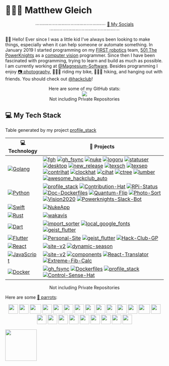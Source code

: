 # 👨🏻‍💻 Matthew Gleich

<p align="center">
    ⋯⋯⋯⋯⋯⋯⋯⋯⋯⋯⋯⋯⋯⋯⋯⋯
    <a href="https://ll.mattglei.ch/">🔗 My Socials</a>
    ⋯⋯⋯⋯⋯⋯⋯⋯⋯⋯⋯⋯⋯⋯⋯⋯
</p>

👋🏼 Hello! Ever since I was a little kid I've always been looking to make things, especially when it can help someone or automate something. In January 2019 I started programming on my [FIRST robotics](https://www.firstinspires.org/robotics/frc) team, [501 The PowerKnights](https://github.com/Team-501-The-PowerKnights) as a [computer vision](https://github.com/Team-501-The-PowerKnights/Vision2020) programmer. Since then I have been fascinated with programming, trying to learn and build as much as possible. I am currently working at [@Magnesium-Software](https://github.com/Magnesium-Software?type=source). Besides programming I enjoy [📷 photography](https://lightroom.adobe.com/shares/71921c41321440ed968321b930b1c7e7), 🚵🏼‍♂️ riding my bike, 🚶🏼‍♂️ hiking, and hanging out with friends. You should check out [@hackclub](https://hackclub.com/)!

<div align="center">
    Here are some of my GitHub stats:
    <br>
    <img src="https://github-readme-stats.vercel.app/api?username=Matt-Gleich&show_icons=true&title_color=37B256&icon_color=37B256&count_private=true&hide_title=true&show_owner=true&hide_border=true&hide=commits,contribs">
    <br>
    Not including Private Repositories
</div>

## 💻 My Tech Stack

Table generated by my project [profile_stack](https://github.com/Matt-Gleich/profile_stack)

<!-- START OF PROFILE STACK, DO NOT REMOVE -->
| 💻 **Technology** | 🚀 **Projects** |
|-|-|
| [![Golang](https://img.shields.io/static/v1?label=&message=Golang&color=7FD6EA&logo=go&logoColor=white)](https://golang.org/) | [![fgh](https://img.shields.io/static/v1?label=&message=fgh&color=000605&logo=github&logoColor=white&labelColor=000605)](https://github.com/Matt-Gleich/fgh) [![gh_fsync](https://img.shields.io/static/v1?label=&message=gh_fsync&color=000605&logo=github&logoColor=white&labelColor=000605)](https://github.com/Matt-Gleich/gh_fsync) [![nuke](https://img.shields.io/static/v1?label=&message=nuke&color=000605&logo=github&logoColor=white&labelColor=000605)](https://github.com/Matt-Gleich/nuke) [![logoru](https://img.shields.io/static/v1?label=&message=logoru&color=000605&logo=github&logoColor=white&labelColor=000605)](https://github.com/Matt-Gleich/logoru) [![statuser](https://img.shields.io/static/v1?label=&message=statuser&color=000605&logo=github&logoColor=white&labelColor=000605)](https://github.com/Matt-Gleich/statuser) [![desktop](https://img.shields.io/static/v1?label=&message=desktop&color=000605&logo=github&logoColor=white&labelColor=000605)](https://github.com/Matt-Gleich/desktop) [![new_release](https://img.shields.io/static/v1?label=&message=new_release&color=000605&logo=github&logoColor=white&labelColor=000605)](https://github.com/Matt-Gleich/new_release) [![texsch](https://img.shields.io/static/v1?label=&message=texsch&color=000605&logo=github&logoColor=white&labelColor=000605)](https://github.com/Matt-Gleich/texsch) [![texsep](https://img.shields.io/static/v1?label=&message=texsep&color=000605&logo=github&logoColor=white&labelColor=000605)](https://github.com/Matt-Gleich/texsep) [![contrihat](https://img.shields.io/static/v1?label=&message=contrihat&color=000605&logo=github&logoColor=white&labelColor=000605)](https://github.com/Matt-Gleich/contrihat) [![clockhat](https://img.shields.io/static/v1?label=&message=clockhat&color=000605&logo=github&logoColor=white&labelColor=000605)](https://github.com/Matt-Gleich/clockhat) [![cihat](https://img.shields.io/static/v1?label=&message=cihat&color=000605&logo=github&logoColor=white&labelColor=000605)](https://github.com/Matt-Gleich/cihat) [![ctree](https://img.shields.io/static/v1?label=&message=ctree&color=000605&logo=github&logoColor=white&labelColor=000605)](https://github.com/Matt-Gleich/ctree) [![lumber](https://img.shields.io/static/v1?label=&message=lumber&color=000605&logo=github&logoColor=white&labelColor=000605)](https://github.com/Matt-Gleich/lumber) [![awesome_hackclub_auto](https://img.shields.io/static/v1?label=&message=awesome_hackclub_auto&color=000605&logo=github&logoColor=white&labelColor=000605)](https://github.com/hackclub/awesome_hackclub_auto) |
| [![Python](https://img.shields.io/static/v1?label=&message=Python&color=3C78A9&logo=python&logoColor=white)](https://www.python.org/) | [![profile_stack](https://img.shields.io/static/v1?label=&message=profile_stack&color=000605&logo=github&logoColor=white&labelColor=000605)](https://github.com/Matt-Gleich/profile_stack) [![Contribution-Hat](https://img.shields.io/static/v1?label=&message=Contribution-Hat&color=000605&logo=github&logoColor=white&labelColor=000605)](https://github.com/Matt-Gleich/Contribution-Hat) [![RPi-Status](https://img.shields.io/static/v1?label=&message=RPi-Status&color=000605&logo=github&logoColor=white&labelColor=000605)](https://github.com/Matt-Gleich/RPi-Status) [![Doc-Dockerfiles](https://img.shields.io/static/v1?label=&message=Doc-Dockerfiles&color=000605&logo=github&logoColor=white&labelColor=000605)](https://github.com/Matt-Gleich/Doc-Dockerfiles) [![Quantum-Flip](https://img.shields.io/static/v1?label=&message=Quantum-Flip&color=000605&logo=github&logoColor=white&labelColor=000605)](https://github.com/Matt-Gleich/Quantum-Flip) [![Photo-Sort](https://img.shields.io/static/v1?label=&message=Photo-Sort&color=000605&logo=github&logoColor=white&labelColor=000605)](https://github.com/Matt-Gleich/Photo-Sort) [![Vision2020](https://img.shields.io/static/v1?label=&message=Vision2020&color=000605&logo=github&logoColor=white&labelColor=000605)](https://github.com/Team-501-The-PowerKnights/Vision2020) [![Powerknights-Slack-Bot](https://img.shields.io/static/v1?label=&message=Powerknights-Slack-Bot&color=000605&logo=github&logoColor=white&labelColor=000605)](https://github.com/Team-501-The-PowerKnights/Powerknights-Slack-Bot) |
| [![Swift](https://img.shields.io/static/v1?label=&message=Swift&color=E45530&logo=swift&logoColor=white)](https://swift.org/) | [![NukeApp](https://img.shields.io/static/v1?label=&message=NukeApp%20%28WIP%29&color=000605&logo=github&logoColor=white&labelColor=000605)](https://github.com/Magnesium-Software/NukeApp) |
| [![Rust](https://img.shields.io/static/v1?label=&message=Rust&color=DEA584&logo=rust&logoColor=white)](https://www.rust-lang.org/) | [![wakavis](https://img.shields.io/static/v1?label=&message=wakavis%20%28WIP%29&color=000605&logo=github&logoColor=white&labelColor=000605)](https://github.com/Matt-Gleich/wakavis) |
| [![Dart](https://img.shields.io/static/v1?label=&message=Dart&color=52C0F2&logo=dart&logoColor=white)](https://dart.dev/) | [![import_sorter](https://img.shields.io/static/v1?label=&message=import_sorter&color=000605&logo=github&logoColor=white&labelColor=000605)](https://github.com/fluttercommunity/import_sorter) [![local_google_fonts](https://img.shields.io/static/v1?label=&message=local_google_fonts&color=000605&logo=github&logoColor=white&labelColor=000605)](https://github.com/Matt-Gleich/local_google_fonts) [![geist_flutter](https://img.shields.io/static/v1?label=&message=geist_flutter&color=000605&logo=github&logoColor=white&labelColor=000605)](https://github.com/banurapp/geist_flutter) |
| [![Flutter](https://img.shields.io/static/v1?label=&message=Flutter&color=52C0F2&logo=flutter&logoColor=white)](https://flutter.dev/) | [![Personal-Site](https://img.shields.io/static/v1?label=&message=Personal-Site&color=000605&logo=github&logoColor=white&labelColor=000605)](https://github.com/Matt-Gleich/Personal-Site) [![geist_flutter](https://img.shields.io/static/v1?label=&message=geist_flutter&color=000605&logo=github&logoColor=white&labelColor=000605)](https://github.com/banurapp/geist_flutter) [![Hack-Club-GP](https://img.shields.io/static/v1?label=&message=Hack-Club-GP%20%28WIP%29&color=000605&logo=github&logoColor=white&labelColor=000605)](https://github.com/Matt-Gleich/Hack-Club-GP) |
| [![React](https://img.shields.io/static/v1?label=&message=React&color=61DAFB&logo=react&logoColor=white)](https://reactjs.org/) | [![site-v2](https://img.shields.io/static/v1?label=&message=site-v2%20%28WIP%29&color=000605&logo=github&logoColor=white&labelColor=000605)](https://github.com/Matt-Gleich/site-v2) [![dynamic-season](https://img.shields.io/static/v1?label=&message=dynamic-season&color=000605&logo=github&logoColor=white&labelColor=000605)](https://github.com/Matt-Gleich/dynamic-season) |
| [![JavaScript](https://img.shields.io/static/v1?label=&message=JavaScript&color=F1E05A&logo=javascript&logoColor=white)](https://github.com/Matt-Gleich?tab=repositories&q=&type=&language=javascript) | [![site-v2](https://img.shields.io/static/v1?label=&message=site-v2%20%28WIP%29&color=000605&logo=github&logoColor=white&labelColor=000605)](https://github.com/Matt-Gleich/site-v2) [![components](https://img.shields.io/static/v1?label=&message=components&color=000605&logo=github&logoColor=white&labelColor=000605)](https://github.com/Matt-Gleich/components) [![React-Translator](https://img.shields.io/static/v1?label=&message=React-Translator&color=000605&logo=github&logoColor=white&labelColor=000605)](https://github.com/Matt-Gleich/React-Translator) [![Extreme-Fib-Calc](https://img.shields.io/static/v1?label=&message=Extreme-Fib-Calc&color=000605&logo=github&logoColor=white&labelColor=000605)](https://github.com/Matt-Gleich/Extreme-Fib-Calc) |
| [![Docker](https://img.shields.io/static/v1?label=&message=Docker&color=4FA1EF&logo=docker&logoColor=white)](https://www.docker.com/) | [![gh_fsync](https://img.shields.io/static/v1?label=&message=gh_fsync&color=000605&logo=github&logoColor=white&labelColor=000605)](https://github.com/Matt-Gleich/gh_fsync) [![Dockerfiles](https://img.shields.io/static/v1?label=&message=Dockerfiles&color=000605&logo=github&logoColor=white&labelColor=000605)](https://github.com/Matt-Gleich/Dockerfiles) [![profile_stack](https://img.shields.io/static/v1?label=&message=profile_stack&color=000605&logo=github&logoColor=white&labelColor=000605)](https://github.com/Matt-Gleich/profile_stack) [![Control-Sense-Hat](https://img.shields.io/static/v1?label=&message=Control-Sense-Hat&color=000605&logo=github&logoColor=white&labelColor=000605)](https://github.com/Matt-Gleich/Control-Sense-Hat) |
<!-- END OF PROFILE STACK, DO NOT REMOVE -->

<div align="center">
    Not including Private Repositories
</div>

Here are some [🦜 parrots](https://cultofthepartyparrot.com):

<div align="center">
    <img src="https://cultofthepartyparrot.com/parrots/hd/githubparrot.gif" width="30" height="30"/>
    <img src="https://cultofthepartyparrot.com/parrots/hd/darkmodeparrot.gif" width="30" height="30"/>
    <img src="https://cultofthepartyparrot.com/parrots/asyncparrot.gif" width="36" height="30"/>
    <img src="https://cultofthepartyparrot.com/parrots/exceptionallyfastparrot.gif" width="30" height="30"/>
    <img src="https://cultofthepartyparrot.com/parrots/hd/60fpsparrot.gif" width="30" height="30"/>
    <img src="https://cultofthepartyparrot.com/parrots/hd/jumpingparrot.gif" width="30" height="30"/>
    <img src="https://cultofthepartyparrot.com/parrots/hd/opensourceparrot.gif" width="30" height="30"/>
    <img src="https://cultofthepartyparrot.com/parrots/hd/opensourceparrot.gif" width="30" height="30"/>
    <img src="https://cultofthepartyparrot.com/parrots/hd/opensourceparrot.gif" width="30" height="30"/>
    <img src="https://cultofthepartyparrot.com/parrots/hd/hypnoparrotlight.gif" width="30" height="30"/>
    <img src="https://cultofthepartyparrot.com/parrots/hd/shortparrot.gif" width="30" height="30"/>
    <img src="https://cultofthepartyparrot.com/parrots/databaseparrot.gif" width="30" height="30"/>
    <img src="https://cultofthepartyparrot.com/parrots/fixparrot.gif" width="36" height="30"/>
    <img src="https://cultofthepartyparrot.com/parrots/hd/laptop_parrot.gif" width="30" height="30"/>
    <img src="https://cultofthepartyparrot.com/parrots/hd/spinningparrot.gif" width="30" height="30"/>
    <img src="https://cultofthepartyparrot.com/parrots/hd/horizontalparrot.gif" width="30" height="30"/>
    <img src="https://cultofthepartyparrot.com/parrots/hd/levitationparrot.gif" width="30" height="30"/>
    <img src="https://cultofthepartyparrot.com/parrots/hd/meldparrot.gif" width="30" height="30"/>
    <img src="https://cultofthepartyparrot.com/parrots/slomoparrot.gif" width="30" height="30"/>
    <img src="https://cultofthepartyparrot.com/parrots/hd/moonwalkingparrot.gif" width="30" height="30"/>
    <img src="https://cultofthepartyparrot.com/parrots/hd/stableparrot.gif" width="30" height="30"/>
    <img src="https://cultofthepartyparrot.com/parrots/hd/scienceparrot.gif" width="30" height="30"/>
    <img src="https://cultofthepartyparrot.com/parrots/hd/sushiparrot.gif" width="30" height="30"/>
</div>

<a href="https://hackclub.com/"><img src="https://assets.hackclub.com/flag-orpheus-left.png" width="100"></a>
